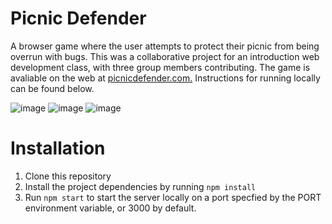 # Picnic Defender

A browser game where the user attempts to protect their picnic from being overrun with bugs. This was a collaborative project for an introduction web development class, with three group members contributing. The game is avaliable on the web at [picnicdefender.com.](https://picnic-defender.onrender.com/) Instructions for running locally can be found below. 

![image](https://github.com/s-egge/final-project-team-4/assets/102624422/188abfb1-668c-4a17-8626-b23025f71d68)
![image](https://github.com/s-egge/final-project-team-4/assets/102624422/f0bc65e8-ecd3-4b41-aeda-99007d496f2f)
![image](https://github.com/s-egge/final-project-team-4/assets/102624422/5c3a14d2-7556-44fa-ab18-d27cd9efcf24)


# Installation

1. Clone this repository
2. Install the project dependencies by running `npm install`
3. Run `npm start` to start the server locally on a port specfied by the PORT environment variable, or 3000 by default.


